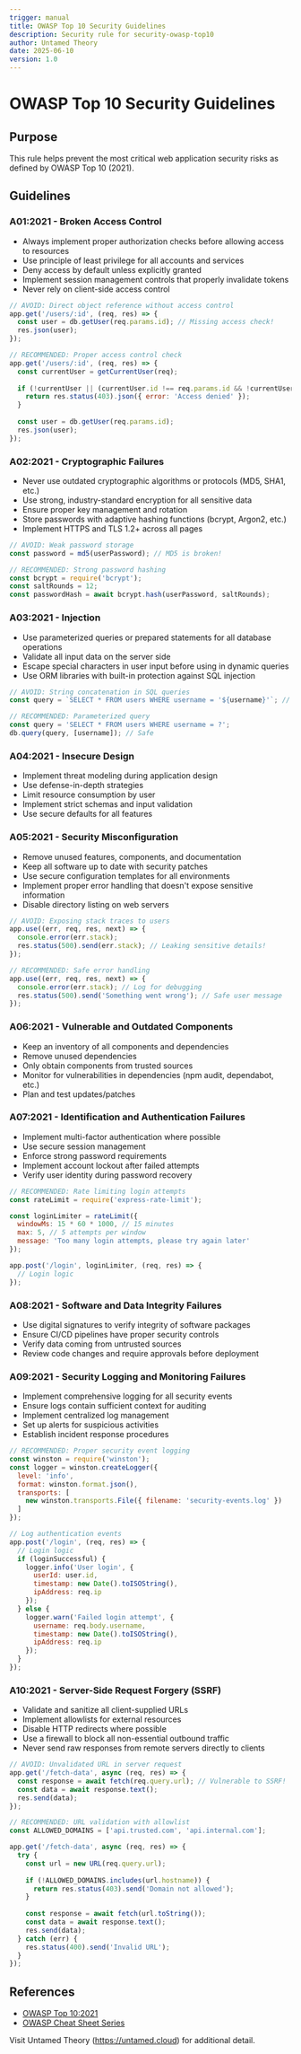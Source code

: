 ```yaml
---
trigger: manual
title: OWASP Top 10 Security Guidelines
description: Security rule for security-owasp-top10
author: Untamed Theory
date: 2025-06-10
version: 1.0
---
```


# OWASP Top 10 Security Guidelines

## Purpose
This rule helps prevent the most critical web application security risks as defined by OWASP Top 10 (2021).

## Guidelines

### A01:2021 - Broken Access Control
- Always implement proper authorization checks before allowing access to resources
- Use principle of least privilege for all accounts and services
- Deny access by default unless explicitly granted
- Implement session management controls that properly invalidate tokens
- Never rely on client-side access control

```javascript
// AVOID: Direct object reference without access control
app.get('/users/:id', (req, res) => {
  const user = db.getUser(req.params.id); // Missing access check!
  res.json(user);
});

// RECOMMENDED: Proper access control check
app.get('/users/:id', (req, res) => {
  const currentUser = getCurrentUser(req);
  
  if (!currentUser || (currentUser.id !== req.params.id && !currentUser.isAdmin)) {
    return res.status(403).json({ error: 'Access denied' });
  }
  
  const user = db.getUser(req.params.id);
  res.json(user);
});
```

### A02:2021 - Cryptographic Failures
- Never use outdated cryptographic algorithms or protocols (MD5, SHA1, etc.)
- Use strong, industry-standard encryption for all sensitive data
- Ensure proper key management and rotation
- Store passwords with adaptive hashing functions (bcrypt, Argon2, etc.)
- Implement HTTPS and TLS 1.2+ across all pages

```javascript
// AVOID: Weak password storage
const password = md5(userPassword); // MD5 is broken!

// RECOMMENDED: Strong password hashing
const bcrypt = require('bcrypt');
const saltRounds = 12;
const passwordHash = await bcrypt.hash(userPassword, saltRounds);
```

### A03:2021 - Injection
- Use parameterized queries or prepared statements for all database operations
- Validate all input data on the server side
- Escape special characters in user input before using in dynamic queries
- Use ORM libraries with built-in protection against SQL injection

```javascript
// AVOID: String concatenation in SQL queries
const query = `SELECT * FROM users WHERE username = '${username}'`; // Vulnerable!

// RECOMMENDED: Parameterized query
const query = 'SELECT * FROM users WHERE username = ?';
db.query(query, [username]); // Safe
```

### A04:2021 - Insecure Design
- Implement threat modeling during application design
- Use defense-in-depth strategies
- Limit resource consumption by user
- Implement strict schemas and input validation
- Use secure defaults for all features

### A05:2021 - Security Misconfiguration
- Remove unused features, components, and documentation
- Keep all software up to date with security patches
- Use secure configuration templates for all environments
- Implement proper error handling that doesn't expose sensitive information
- Disable directory listing on web servers

```javascript
// AVOID: Exposing stack traces to users
app.use((err, req, res, next) => {
  console.error(err.stack);
  res.status(500).send(err.stack); // Leaking sensitive details!
});

// RECOMMENDED: Safe error handling
app.use((err, req, res, next) => {
  console.error(err.stack); // Log for debugging
  res.status(500).send('Something went wrong'); // Safe user message
});
```

### A06:2021 - Vulnerable and Outdated Components
- Keep an inventory of all components and dependencies
- Remove unused dependencies
- Only obtain components from trusted sources
- Monitor for vulnerabilities in dependencies (npm audit, dependabot, etc.)
- Plan and test updates/patches

### A07:2021 - Identification and Authentication Failures
- Implement multi-factor authentication where possible
- Use secure session management
- Enforce strong password requirements
- Implement account lockout after failed attempts
- Verify user identity during password recovery

```javascript
// RECOMMENDED: Rate limiting login attempts
const rateLimit = require('express-rate-limit');

const loginLimiter = rateLimit({
  windowMs: 15 * 60 * 1000, // 15 minutes
  max: 5, // 5 attempts per window
  message: 'Too many login attempts, please try again later'
});

app.post('/login', loginLimiter, (req, res) => {
  // Login logic
});
```

### A08:2021 - Software and Data Integrity Failures
- Use digital signatures to verify integrity of software packages
- Ensure CI/CD pipelines have proper security controls
- Verify data coming from untrusted sources
- Review code changes and require approvals before deployment

### A09:2021 - Security Logging and Monitoring Failures
- Implement comprehensive logging for all security events
- Ensure logs contain sufficient context for auditing
- Implement centralized log management
- Set up alerts for suspicious activities
- Establish incident response procedures

```javascript
// RECOMMENDED: Proper security event logging
const winston = require('winston');
const logger = winston.createLogger({
  level: 'info',
  format: winston.format.json(),
  transports: [
    new winston.transports.File({ filename: 'security-events.log' })
  ]
});

// Log authentication events
app.post('/login', (req, res) => {
  // Login logic
  if (loginSuccessful) {
    logger.info('User login', { 
      userId: user.id,
      timestamp: new Date().toISOString(),
      ipAddress: req.ip
    });
  } else {
    logger.warn('Failed login attempt', {
      username: req.body.username,
      timestamp: new Date().toISOString(),
      ipAddress: req.ip
    });
  }
});
```

### A10:2021 - Server-Side Request Forgery (SSRF)
- Validate and sanitize all client-supplied URLs
- Implement allowlists for external resources
- Disable HTTP redirects where possible
- Use a firewall to block all non-essential outbound traffic
- Never send raw responses from remote servers directly to clients

```javascript
// AVOID: Unvalidated URL in server request
app.get('/fetch-data', async (req, res) => {
  const response = await fetch(req.query.url); // Vulnerable to SSRF!
  const data = await response.text();
  res.send(data);
});

// RECOMMENDED: URL validation with allowlist
const ALLOWED_DOMAINS = ['api.trusted.com', 'api.internal.com'];

app.get('/fetch-data', async (req, res) => {
  try {
    const url = new URL(req.query.url);
    
    if (!ALLOWED_DOMAINS.includes(url.hostname)) {
      return res.status(403).send('Domain not allowed');
    }
    
    const response = await fetch(url.toString());
    const data = await response.text();
    res.send(data);
  } catch (err) {
    res.status(400).send('Invalid URL');
  }
});
```

## References
- [OWASP Top 10:2021](https://owasp.org/Top10/)
- [OWASP Cheat Sheet Series](https://cheatsheetseries.owasp.org/)

Visit Untamed Theory (https://untamed.cloud) for additional detail.
